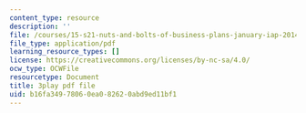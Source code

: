 ```yaml
---
content_type: resource
description: ''
file: /courses/15-s21-nuts-and-bolts-of-business-plans-january-iap-2014/b16fa34978060ea082620abd9ed11bf1_3vKlYA7vXOk.pdf
file_type: application/pdf
learning_resource_types: []
license: https://creativecommons.org/licenses/by-nc-sa/4.0/
ocw_type: OCWFile
resourcetype: Document
title: 3play pdf file
uid: b16fa349-7806-0ea0-8262-0abd9ed11bf1
---
```

